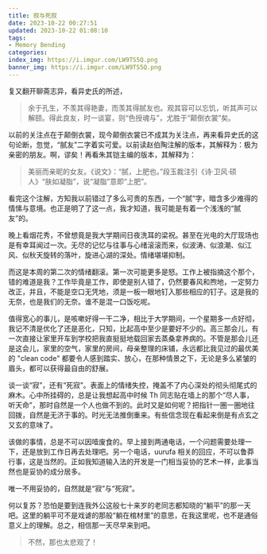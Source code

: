```yaml
---
title: 寂与死寂
date: 2023-10-22 00:27:51
updated: 2023-10-22 01:08:10
tags:
- Memory Bending
categories:
index_img: https://i.imgur.com/LW9TS5Q.png
banner_img: https://i.imgur.com/LW9TS5Q.png
---
```


复又翻开聊斋志异，看异史氏的所述，

> 余于孔生，不羡其得艳妻，而羡其得腻友也。观其容可以忘饥，听其声可以解颐。得此良友，时一谈宴，则“色授魂与”，尤胜于“颠倒衣裳”矣。

以前的关注点在于颠倒衣裳，现今颠倒衣裳已不成其为关注点，再来看异史氏的这句论断，忽觉，“腻友”二字着实可爱。以前读赵伯陶注解的版本，其解释为：极为亲密的朋友。啊，谬矣！再看朱其铠主编的版本，其解释为：

> 美丽而亲昵的女友。《说文》：“腻，上肥也。”段玉裁注引《诗·卫风·硕人》“肤如凝脂”，说“凝脂”意即“上肥”。

看完这个注解，方知我以前错过了多么可贵的东西，一个“腻”字，暗含多少难得的情愫与意境。也正是明了了这一点，我才知道，我可能是有着一个浅浅的“腻友”的。

晚上看烟花秀，不曾想竟是我大学期间日夜洗耳的梁祝。甚至在光电的大厅现场也是有幸耳闻过一次。无尽的记忆与往事与心绪滚滚而来，似波涛、似浪潮、似江风、似秋天旋转的落叶，旋进心湖的深处。情绪堪堪抑制。

而这是本周的第二次的情绪翻滚。第一次可能更多是怒。工作上被指摘这个那个，错的难道是我？工作毕竟是工作，即使是别人错了，仍然要春风和煦地，一定努力改正，并且，不能是空口无凭地，须是一板一眼地钉入那些相应的钉子。这是我的无奈，也是我们的无奈。谁不是混一口饭吃呢。

值得宽心的事儿，是咳嗽好得一干二净，相比于大学期间，一个星期多一点好彻，我记不清是优化了还是恶化，只知，比起高中至少是要好不少的。高三那会儿，有一次直接让家里开车到学校把我直挺挺地载回家去蒸桑拿养病的。不管是那会儿还是这会儿，家里的空气，家里的房间，母亲整理的床铺，永远都比我见过的最优美的 "clean code" 都要令人感到踏实、放心，在那种情景之下，无论是多么紧皱的眉头，都可以获得最自由的舒展。

谈一谈“寂”，还有“死寂”。表面上的情绪失控，掩盖不了内心深处的彻头彻尾式的麻木。心中所挂碍的，总是让我想起高中时候 Th 同志贴在墙上的那个“尽人事，听天命”，那时自然是一个人也做不到的。此时又是如何呢？把指针一圈一圈地往回拨，自然是无济于事的。时光无法推倒重来。有些信念现在看起来倒是有点玄之又玄的意味了。

该做的事情，总是不可以因噎废食的。早上接到两通电话，一个问题需要处理一下，还是放到工作日再去处理吧。另一个电话，uurufa 相关的回应，不可以鲁莽行事，这是当然的。正如我知道输入法的开发是一门相当妥协的艺术一样，此事当然也是妥协的成分居多。

唯一不用妥协的，自然就是“寂”与“死寂”。

何以复苏？恐怕是要到连我外公这般七十来岁的老同志都知晓的“躺平”的那一天吧。这里的躺平可不是戏谑的那般“躺在棺材里”的意思，在我这里呢，也不是通俗意义上的理解。总之，相信那一天尽早来到吧。

> 不然，那也太悲观了！



